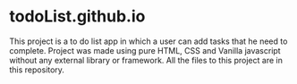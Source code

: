 # todoList.github.io

This project is a to do list app in which a user can add tasks that he need to complete.
Project was made using pure HTML, CSS and Vanilla javascript without any external library or framework.
All the files to this project are in this repository.
